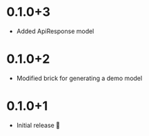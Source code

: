 # 0.1.0+3

- Added ApiResponse model

# 0.1.0+2

- Modified brick for generating a demo model

# 0.1.0+1

- Initial release 🎉
